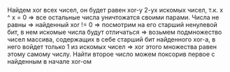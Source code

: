 Найдем xor всех чисел, он будет равен xor-у 2-ух искомых чисел, т.к. x ^ x = 0 => все остальные числа уничтожатся своими парами. Числа не равны => найденный xor != 0 => посмотрим на его старший ненулевой бит, в нем искомые числа будут отличаться => возьмем подмножество чисел массива, содержащих в себе старший бит найденного xor-a, в него войдет только 1 из искомых чисел => xor этого множества равен этому самому числу. Найти второе число можем поксорив первое с найденным в начале xor-ом
